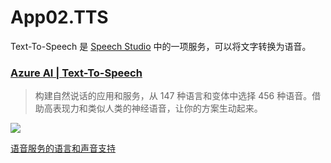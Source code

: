 # App02.TTS

Text-To-Speech 是 [Speech Studio](https://speech.microsoft.com/portal/) 中的一项服务，可以将文字转换为语音。

### [Azure AI | Text-To-Speech](https://speech.microsoft.com/portal/a5c0530142b649c785a9a50be27b127d/voicegallery)

> 构建自然说话的应用和服务，从 147 种语言和变体中选择 456 种语音。借助高表现力和类似人类的神经语音，让你的方案生动起来。

![](https://speech.microsoft.com/assets/landing/audio-content-creation-diagram.svg)

[语音服务的语言和声音支持](https://learn.microsoft.com/zh-cn/azure/ai-services/speech-service/language-support?tabs=tts)